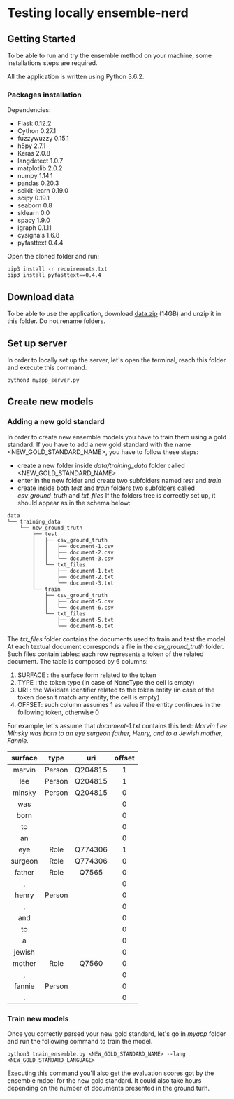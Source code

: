 # Testing locally ensemble-nerd

## Getting Started
To be able to run and try the ensemble method on your machine, some installations steps are required.

All the application is written using Python 3.6.2.

<!-- ### Python installation

#### On Mac
Download [Python 3.6.2](https://www.python.org/ftp/python/3.6.4/python-3.6.4-macosx10.6.pkg) and install it by using the Installer application.

#### On Windows
Download [Python 3.6.2](https://www.python.org/ftp/python/3.6.4/python-3.6.4-macosx10.6.pkg) and install it by using the Windows Installer application. During this hase, pay attantion that Python is added to PATH, as in the image below
![](https://i.stack.imgur.com/CCXQG.jpg)

#### On linux
Open the Terminal and write these commands.
```
sudo apt-get update
sudo apt-get install python3.6
```

### Pip installation
After instally Python it's better to install PyPA, the recommended tool for installing Python packages. This step is not mandatory, but avoids to manually install each package required by the application. [Here](https://www.makeuseof.com/tag/install-pip-for-python/) is exaplined how to install PyPA for both Mac, Windows and Linux. -->
<!-- ```
sudo apt-get update
sudo apt-get install python3.6
``` -->

### Packages installation


Dependencies:
* Flask 0.12.2
* Cython 0.27.1
* fuzzywuzzy 0.15.1
* h5py 2.7.1
* Keras 2.0.8
* langdetect 1.0.7
* matplotlib 2.0.2
* numpy 1.14.1
* pandas 0.20.3
* scikit-learn 0.19.0
* scipy 0.19.1
* seaborn 0.8
* sklearn 0.0
* spacy 1.9.0
* igraph 0.1.11
* cysignals 1.6.8
* pyfasttext 0.4.4

Open the cloned folder and run:

```
pip3 install -r requirements.txt
pip3 install pyfasttext==0.4.4
```

## Download data
To be able to use the application, download [data.zip](http://enerd.eurecom.fr/data/data.zip) (14GB) and unzip it in this folder. Do not rename folders.

## Set up server
In order to locally set up the server, let's open the terminal, reach this folder and execute this command.
```
python3 myapp_server.py
```

## Create new models

### Adding a new gold standard
In order to create new ensemble models you have to train them using a gold standard.
If you have to add a new gold standard with the name <NEW_GOLD_STANDARD_NAME>, you have to follow these steps:
* create a new folder inside *data/training_data* folder called <NEW_GOLD_STANDARD_NAME>
* enter in the new folder and create two subfolders named *test* and *train*
* create inside both  *test* and *train* folders two subfolders called *csv_ground_truth* and *txt_files*
If the folders tree is correctly set up, it should appear as in the schema below:
```
data
└── training_data
    └── new_ground_truth
        ├── test
        │   ├── csv_ground_truth
        │   │   ├── document-1.csv
        │   │   ├── document-2.csv
        │   │   └── document-3.csv
        │   └── txt_files
        │       ├── document-1.txt
        │       ├── document-2.txt
        │       └── document-3.txt
        └── train
            ├── csv_ground_truth
            │   ├── document-5.csv
            │   └── document-6.csv
            └── txt_files
                ├── document-5.txt
                └── document-6.txt
```
The *txt_files* folder contains the documents used to train and test the model.
At each textual document corresponds a file in the *csv_ground_truth* folder.
Such files contain tables: each row represents a token of the related document. The table is composed by 6 columns:

1. SURFACE : the surface form related to the token
1. TYPE : the token type (in case of NoneType the cell is empty)
1. URI : the Wikidata identifier related to the token  entity (in case of the token doesn't match any entity, the cell is empty)
1. OFFSET: such column assumes 1 as value if the entity continues in the following token, otherwise 0


For example, let's assume that *document-1.txt* contains this text:
*Marvin Lee Minsky was born to an eye surgeon father, Henry, and to a Jewish mother, Fannie.*

| surface|type|uri|offset |
|:-------------:|:-------------:|:-------------:|:-------------:|
| marvin|Person|Q204815|1   |
| lee|Person|Q204815|1      |
| minsky|Person|Q204815|0   |
| was|||0                   |
| born|||0                  |
| to|||0                    |
| an|||0                    |
| eye|Role|Q774306|1        |
| surgeon|Role|Q774306|0    |
| father|Role|Q7565|0       |
| ,|||0                   |
| henry|Person||0           |
| ,|||0                   |
| and|||0                   |
| to|||0                    |
| a|||0                     |
| jewish|||0                |
| mother|Role|Q7560|0       |
| ,|||0                   |
| fannie|Person||0          |
| .|||0                   |

### Train new models
Once you correctly parsed your new gold standard, let's go in *myapp* folder and run the following command to train the model.
```
python3 train_ensemble.py <NEW_GOLD_STANDARD_NAME> --lang <NEW_GOLD_STANDARD_LANGUAGE>
```
Executing this command you'll also get the evaluation scores got by the ensemble mdoel for the new gold standard. It could also take hours depending on the number of documents presented in the ground turh.
